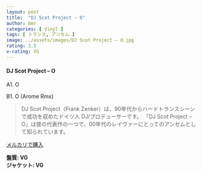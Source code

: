 ```yaml
---
layout: post
title:  "DJ Scot Project – O"
author: mmr
categories: [ Vinyl ]
tags: [ トランス, アンセム ]
image: ../assets/images/DJ Scot Project – O.jpg
rating: 3.5
v-rating: VG
---
```


#### DJ Scot Project – O

A1. O

B1. O (Arome Rmx)

> DJ Scot Project（Frank Zenker）は、90年代からハードトランスシーンで成功を収めたドイツ人 DJ/プロデューサーです。
「DJ Scot Project – O」は彼の代表作の一つで、00年代のレイヴァーにとってのアンセムとして知られています。

[メルカリで購入](https://jp.mercari.com/item/m47285471992)

<div class="mt-4 mb-4 d-flex align-items-center">
<strong class="mr-1">盤質: VG</strong>
</div>
<div class="mt-4 mb-4 d-flex align-items-center">
<strong class="mr-1">ジャケット: VG</strong>
</div>
